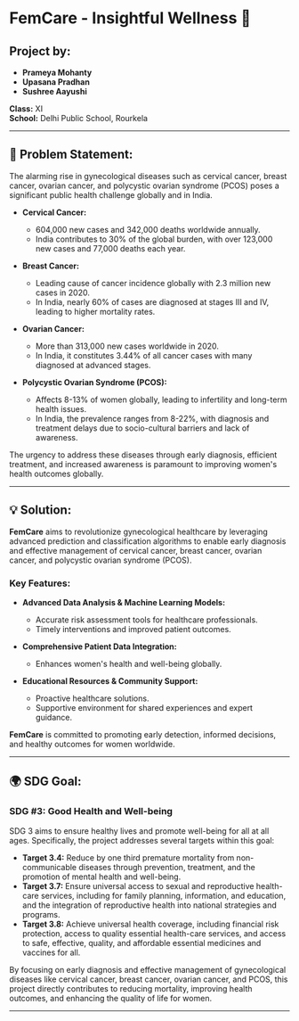 # FemCare - Insightful Wellness 🌸

## Project by:
- **Prameya Mohanty**
- **Upasana Pradhan**
- **Sushree Aayushi**

**Class:** XI  
**School:** Delhi Public School, Rourkela

---

## 📜 Problem Statement:
The alarming rise in gynecological diseases such as cervical cancer, breast cancer, ovarian cancer, and polycystic ovarian syndrome (PCOS) poses a significant public health challenge globally and in India. 

- **Cervical Cancer:** 
  - 604,000 new cases and 342,000 deaths worldwide annually.
  - India contributes to 30% of the global burden, with over 123,000 new cases and 77,000 deaths each year.

- **Breast Cancer:** 
  - Leading cause of cancer incidence globally with 2.3 million new cases in 2020.
  - In India, nearly 60% of cases are diagnosed at stages III and IV, leading to higher mortality rates.

- **Ovarian Cancer:** 
  - More than 313,000 new cases worldwide in 2020.
  - In India, it constitutes 3.44% of all cancer cases with many diagnosed at advanced stages.

- **Polycystic Ovarian Syndrome (PCOS):** 
  - Affects 8-13% of women globally, leading to infertility and long-term health issues.
  - In India, the prevalence ranges from 8-22%, with diagnosis and treatment delays due to socio-cultural barriers and lack of awareness.

The urgency to address these diseases through early diagnosis, efficient treatment, and increased awareness is paramount to improving women's health outcomes globally.

---

## 💡 Solution:
**FemCare** aims to revolutionize gynecological healthcare by leveraging advanced prediction and classification algorithms to enable early diagnosis and effective management of cervical cancer, breast cancer, ovarian cancer, and polycystic ovarian syndrome (PCOS). 

### Key Features:
- **Advanced Data Analysis & Machine Learning Models:**
  - Accurate risk assessment tools for healthcare professionals.
  - Timely interventions and improved patient outcomes.

- **Comprehensive Patient Data Integration:**
  - Enhances women's health and well-being globally.

- **Educational Resources & Community Support:**
  - Proactive healthcare solutions.
  - Supportive environment for shared experiences and expert guidance.

**FemCare** is committed to promoting early detection, informed decisions, and healthy outcomes for women worldwide. 

---

## 🌍 SDG Goal:
### SDG #3: Good Health and Well-being
SDG 3 aims to ensure healthy lives and promote well-being for all at all ages. Specifically, the project addresses several targets within this goal:

- **Target 3.4:** Reduce by one third premature mortality from non-communicable diseases through prevention, treatment, and the promotion of mental health and well-being.
- **Target 3.7:** Ensure universal access to sexual and reproductive health-care services, including for family planning, information, and education, and the integration of reproductive health into national strategies and programs.
- **Target 3.8:** Achieve universal health coverage, including financial risk protection, access to quality essential health-care services, and access to safe, effective, quality, and affordable essential medicines and vaccines for all.

By focusing on early diagnosis and effective management of gynecological diseases like cervical cancer, breast cancer, ovarian cancer, and PCOS, this project directly contributes to reducing mortality, improving health outcomes, and enhancing the quality of life for women.

---
